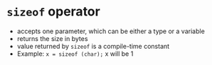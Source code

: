 # `sizeof` operator

- accepts one parameter, which can be either a type or a variable
- returns the size in bytes
- value returned by `sizeof` is a compile-time constant
- Example: `x = sizeof (char);` x will be 1